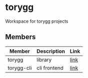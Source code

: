 # torygg

Workspace for torygg projects

## Members
| Member     | Description  | Link                 |
|------------|--------------|----------------------|
| torygg     | library      | [link](./torygg)     |
| torygg-cli | cli frontend | [link](./torygg-cli) |



